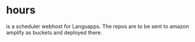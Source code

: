 # hours
is a scheduler webhost for Languapps. The repos are to be sent to amazon amplify as buckets and deployed there.
